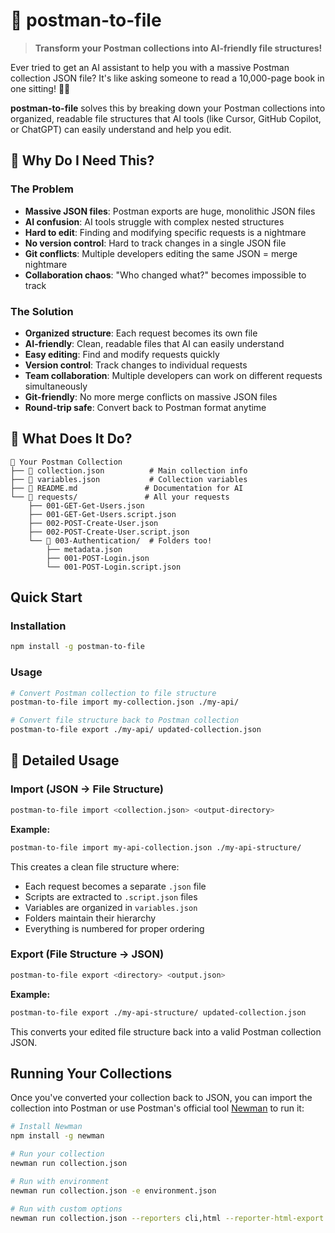 # 🚀 postman-to-file

> **Transform your Postman collections into AI-friendly file structures!**

Ever tried to get an AI assistant to help you with a massive Postman collection JSON file? It's like asking someone to read a 10,000-page book in one sitting! 😵‍💫

**postman-to-file** solves this by breaking down your Postman collections into organized, readable file structures that AI tools (like Cursor, GitHub Copilot, or ChatGPT) can easily understand and help you edit.

## 🤔 Why Do I Need This?

### The Problem

- **Massive JSON files**: Postman exports are huge, monolithic JSON files
- **AI confusion**: AI tools struggle with complex nested structures
- **Hard to edit**: Finding and modifying specific requests is a nightmare
- **No version control**: Hard to track changes in a single JSON file
- **Git conflicts**: Multiple developers editing the same JSON = merge nightmare
- **Collaboration chaos**: "Who changed what?" becomes impossible to track

### The Solution

- **Organized structure**: Each request becomes its own file
- **AI-friendly**: Clean, readable files that AI can easily understand
- **Easy editing**: Find and modify requests quickly
- **Version control**: Track changes to individual requests
- **Team collaboration**: Multiple developers can work on different requests simultaneously
- **Git-friendly**: No more merge conflicts on massive JSON files
- **Round-trip safe**: Convert back to Postman format anytime

## 🎯 What Does It Do?

```
📁 Your Postman Collection
├── 📄 collection.json          # Main collection info
├── 📄 variables.json           # Collection variables
├── 📄 README.md               # Documentation for AI
└── 📁 requests/               # All your requests
    ├── 001-GET-Get-Users.json
    ├── 001-GET-Get-Users.script.json
    ├── 002-POST-Create-User.json
    ├── 002-POST-Create-User.script.json
    └── 📁 003-Authentication/  # Folders too!
        ├── metadata.json
        ├── 001-POST-Login.json
        └── 001-POST-Login.script.json
```

## Quick Start

### Installation

```bash
npm install -g postman-to-file
```

### Usage

```bash
# Convert Postman collection to file structure
postman-to-file import my-collection.json ./my-api/

# Convert file structure back to Postman collection
postman-to-file export ./my-api/ updated-collection.json
```

## 📖 Detailed Usage

### Import (JSON → File Structure)

```bash
postman-to-file import <collection.json> <output-directory>
```

**Example:**

```bash
postman-to-file import my-api-collection.json ./my-api-structure/
```

This creates a clean file structure where:

- Each request becomes a separate `.json` file
- Scripts are extracted to `.script.json` files
- Variables are organized in `variables.json`
- Folders maintain their hierarchy
- Everything is numbered for proper ordering

### Export (File Structure → JSON)

```bash
postman-to-file export <directory> <output.json>
```

**Example:**

```bash
postman-to-file export ./my-api-structure/ updated-collection.json
```

This converts your edited file structure back into a valid Postman collection JSON.

## Running Your Collections

Once you've converted your collection back to JSON, you can import the collection into Postman or use Postman's official tool [Newman](https://github.com/postmanlabs/newman) to run it:

```bash
# Install Newman
npm install -g newman

# Run your collection
newman run collection.json

# Run with environment
newman run collection.json -e environment.json

# Run with custom options
newman run collection.json --reporters cli,html --reporter-html-export report.html
```
